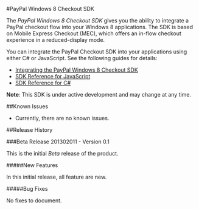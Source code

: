 #PayPal Windows 8 Checkout SDK


The *PayPal Windows 8 Checkout SDK* gives you the ability to integrate a PayPal checkout
flow into your Windows 8 applications. The SDK is based on Mobile Express Checkout (MEC),
which offers an in-flow checkout experience in a reduced-display mode.

You can integrate the PayPal Checkout SDK into your applications using either C# or JavaScript.
See the following guides for details:

* [Integrating the PayPal Windows 8 Checkout SDK](http://paypal.github.com/Windows8SDK/)
* [SDK Reference for JavaScript](http://paypal.github.com/Windows8SDK/javascript.html)
* [SDK Reference for C#](http://paypal.github.com/Windows8SDK/csharp.html)


**Note**: This SDK is under active development and may change at any time.


##Known Issues

* Currently, there are no known issues.

##Release History

###Beta Release
201302011 - Version 0.1

This is the initial *Beta* release of the product.

<!-- The following sections are place holders for later versions of the product/README.
These will be removed from the Beta release section once a secondary version is released.
-->

#####New Features

In this initial release, all feature are new.

#####Bug Fixes

No fixes to document.





